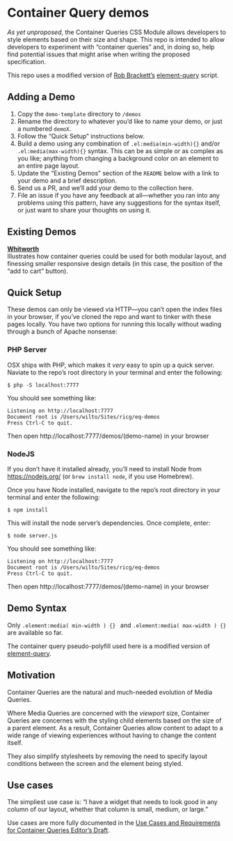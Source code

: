# Container Query demos

*As yet unproposed*, the Container Queries CSS Module allows developers to style elements based on their size and shape. This repo is intended to allow developers to experiment with “container queries” and, in doing so, help find potential issues that might arise when writing the proposed specification.

This repo uses a modified version of [Rob Brackett’s](https://github.com/Mr0grog) [element-query](https://github.com/Mr0grog/element-query) script.

## Adding a Demo

1. Copy the `demo-template` directory to `/demos`
2. Rename the directory to whatever you’d like to name your demo, or just a numbered `demoX`.
3. Follow the “Quick Setup” instructions below.
4. Build a demo using any combination of `.el:media(min-width){}` and/or `.el:media(max-width){}` syntax. This can be as simple or as complex as you like; anything from changing a background color on an element to an entire page layout.
5. Update the “Existing Demos” section of the `README` below with a link to your demo and a brief description.
6. Send us a PR, and we’ll add your demo to the collection here.
7. File an issue if you have any feedback at all—whether you ran into any problems using this pattern, have any suggestions for the syntax itself, or just want to share your thoughts on using it.

## Existing Demos

**[Whitworth](http://responsiveimagescg.github.io/ALA-Whitworth-Demo/demo1/index.html)**<br>
Illustrates how container queries could be used for both modular layout, and finessing smaller responsive design details (in this case, the position of the “add to cart” button).

## Quick Setup

These demos can only be viewed via HTTP—you can’t open the index files in your browser, if you’ve cloned the repo and want to tinker with these pages locally. You have two options for running this locally without wading through a bunch of Apache nonsense:

### PHP Server
OSX ships with PHP, which makes it _very_ easy to spin up a quick server. Naviate to the repo’s root directory in your terminal and enter the following:

```shell
$ php -S localhost:7777
```

You should see something like:

```shell
Listening on http://localhost:7777
Document root is /Users/wilto/Sites/ricg/eq-demos
Press Ctrl-C to quit.
```

Then open http://localhost:7777/demos/(demo-name) in your browser

### NodeJS

If you don’t have it installed already, you’ll need to install Node from https://nodejs.org/ (or `brew install node`, if you use Homebrew).

Once you have Node installed, navigate to the repo’s root directory in your terminal and enter the following:

```shell
$ npm install
```

This will install the node server’s dependencies. Once complete, enter:

```shell
$ node server.js
```

You should see something like:

```shell
Listening on http://localhost:7777
Document root is /Users/wilto/Sites/ricg/eq-demos
Press Ctrl-C to quit.
```

Then open http://localhost:7777/demos/(demo-name) in your browser

## Demo Syntax

Only `.element:media( min-width ) {} ` and `.element:media( max-width ) {} ` are available so far.

The container query pseudo-polyfill used here is a modified version of <a href="https://github.com/Mr0grog/element-query">element-query</a>.

## Motivation

Container Queries are the natural and much-needed evolution of Media Queries.

Where Media Queries are concerned with the _viewport_ size, Container Queries are concernes with the styling child elements based on the size of a parent element. As a result, Container Queries allow content to adapt to a wide range of viewing experiences without having to change the content itself.

They also simplify stylesheets by removing the need to specify layout conditions between the screen and the element being styled.

## Use cases

The simpliest use case is: “I have a widget that needs to look good in any column of our layout, whether that column is small, medium, or large.”

Use cases are more fully documented in the [Use Cases and Requirements for Container Queries Editor’s Draft](http://responsiveimagescg.github.io/cq-usecases/).
